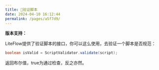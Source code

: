 ```yaml
---
title: 🍦验证脚本
date: 2024-04-10 16:12:44
permalink: /pages/a5f7d9/
---
```


**版本支持：**<Badge text="v2.12.0+" vertical="middle"/>

LiteFlow提供了验证脚本的接口，你可以这么使用，去验证一个脚本是否规范：

```java
boolean isValid = ScriptValidator.validate(script);
```

返回布尔值，true为通过检查，反之亦然。